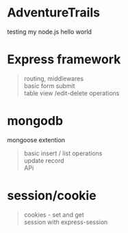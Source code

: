 # AdventureTrails
testing my node.js  hello world 
# Express framework
>routing, middlewares <br>
>basic form submit <br>
>table view /edit-delete operations <br>
# mongodb 
mongoose extention
>basic insert / list operations <br>
>update record <br>
>APi  <br>

# session/cookie 
>cookies - set and get <br>
>session with express-session

